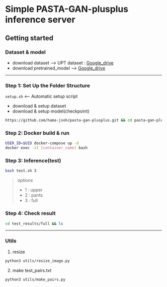 # Simple PASTA-GAN-plusplus inference server

## Getting started

### Dataset & model
+ download dataset --> UPT dataset : [Google_drive](https://drive.google.com/file/d/1QgIQJ83FXE9XLUhKdY1RK-cHr5PGAa8V/view?usp=sharing)
+ download pretrained_model --> [Google_drive](https://drive.google.com/file/d/1k5QTVzd1B67--Y7WGejbRVA1Cgg6Wy2P/view?usp=sharing)

----

### Step 1: Set Up the Folder Structure
`setup.sh`  <-- Automatic setup script  
- download & setup dataset
- download & setup model(checkpoint)
```bash
https://github.com/hama-jsoh/pasta-gan-plusplus.git && cd pasta-gan-plusplus && bash setup.sh
```

### Step 2: Docker build & run
```bash
USER_ID=$UID docker-compose up -d
docker exec -it [container_name] bash
```

### Step 3: Inference(test)
```bash
bash test.sh 3
```
  
> *options*
> + 1 : upper
> + 2 : pants
> + 3 : full

### Step 4: Check result
```bash
cd test_results/full && ls
```

----

### Utils

1. resize
```bash
python3 utils/resize_image.py
```

2. make test_pairs.txt
```bash
python3 utils/make_pairs.py
```
